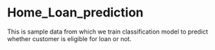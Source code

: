 # Home_Loan_prediction
This is sample data from which we train classification model to predict whether customer is eligible for loan or not.
